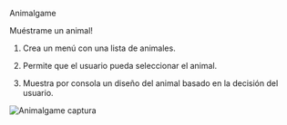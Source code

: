 Animalgame

Muéstrame un animal!

1. Crea un menú con una lista de animales.

2. Permite que el usuario pueda seleccionar el animal.

3. Muestra por consola un diseño del animal basado en la decisión del usuario.

![Animalgame captura](https://user-images.githubusercontent.com/98131594/160268001-468b4e26-d429-4646-853d-be7044fe1b35.png)
